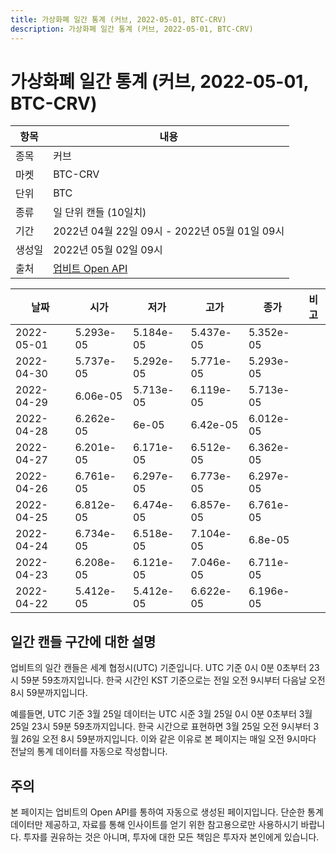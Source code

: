 ```yaml
---
title: 가상화폐 일간 통계 (커브, 2022-05-01, BTC-CRV)
description: 가상화폐 일간 통계 (커브, 2022-05-01, BTC-CRV)
---
```



가상화폐 일간 통계 (커브, 2022-05-01, BTC-CRV)
===

|항목|내용|
|--|--|
|종목|커브|
|마켓|BTC-CRV|
|단위|BTC|
|종류|일 단위 캔들 (10일치)|
|기간|2022년 04월 22일 09시 - 2022년 05월 01일 09시|
|생성일|2022년 05월 02일 09시|
|출처|[업비트 Open API](https://docs.upbit.com)|


|날짜|시가|저가|고가|종가|비고|
|--|--|--|--|--|--|
|2022-05-01|5.293e-05|5.184e-05|5.437e-05|5.352e-05|    |
|2022-04-30|5.737e-05|5.292e-05|5.771e-05|5.293e-05|    |
|2022-04-29|6.06e-05|5.713e-05|6.119e-05|5.713e-05|    |
|2022-04-28|6.262e-05|6e-05|6.42e-05|6.012e-05|    |
|2022-04-27|6.201e-05|6.171e-05|6.512e-05|6.362e-05|    |
|2022-04-26|6.761e-05|6.297e-05|6.773e-05|6.297e-05|    |
|2022-04-25|6.812e-05|6.474e-05|6.857e-05|6.761e-05|    |
|2022-04-24|6.734e-05|6.518e-05|7.104e-05|6.8e-05|    |
|2022-04-23|6.208e-05|6.121e-05|7.046e-05|6.711e-05|    |
|2022-04-22|5.412e-05|5.412e-05|6.622e-05|6.196e-05|    |


일간 캔들 구간에 대한 설명
---


업비트의 일간 캔들은 세계 협정시(UTC) 기준입니다. 
UTC 기준 0시 0분 0초부터 23시 59분 59초까지입니다. 
한국 시간인 KST 기준으로는 전일 오전 9시부터 다음날 오전 8시 59분까지입니다. 


예를들면, UTC 기준 3월 25일 데이터는 UTC 시준 3월 25일 0시 0분 0초부터 3월 25일 23시 59분 59초까지입니다. 
한국 시간으로 표현하면 3월 25일 오전 9시부터 3월 26일 오전 8시 59분까지입니다. 
이와 같은 이유로 본 페이지는 매일 오전 9시마다 전날의 통계 데이터를 자동으로 작성합니다. 


주의
---


본 페이지는 업비트의 Open API를 통하여 자동으로 생성된 페이지입니다. 
단순한 통계 데이터만 제공하고, 자료를 통해 인사이트를 얻기 위한 참고용으로만 사용하시기 바랍니다. 
투자를 권유하는 것은 아니며, 투자에 대한 모든 책임은 투자자 본인에게 있습니다. 
